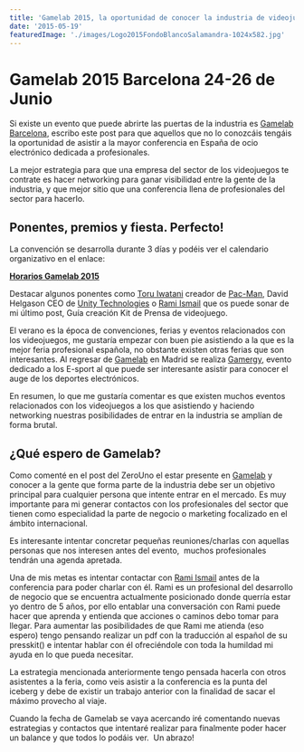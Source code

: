 ```yaml
---
title: 'Gamelab 2015, la oportunidad de conocer la industria de videojuegos.'
date: '2015-05-19'
featuredImage: './images/Logo2015FondoBlancoSalamandra-1024x582.jpg'
---
```


# Gamelab 2015 Barcelona 24-26 de Junio

Si existe un evento que puede abrirte las puertas de la industria es [Gamelab Barcelona](http://gamelab.es/), escribo este post para que aquellos que no lo conozcáis tengáis la oportunidad de asistir a la mayor conferencia en España de ocio electrónico dedicada a profesionales.

La mejor estrategia para que una empresa del sector de los videojuegos te contrate es hacer networking para ganar visibilidad entre la gente de la industria, y que mejor sitio que una conferencia llena de profesionales del sector para hacerlo.

## Ponentes, premios y fiesta. Perfecto!

La convención se desarrolla durante 3 días y podéis ver el calendario organizativo en el enlace:

**[Horarios Gamelab 2015](http://gamelab.es/2015/program/schedule/)**

Destacar algunos ponentes como [Toru Iwatani](http://es.wikipedia.org/wiki/T%C5%8Dru_Iwatani) creador de [Pac-Man](http://es.wikipedia.org/wiki/Pac-Man), David Helgason CEO de [Unity Technologies](http://en.wikipedia.org/wiki/Unity_Technologies) o [Rami Ismail](http://ramiismail.com/) que os puede sonar de mi último post, Guía creación Kit de Prensa de videojuego.

El verano es la época de convenciones, ferias y eventos relacionados con los videojuegos, me gustaría empezar con buen pie asistiendo a la que es la mejor feria profesional española, no obstante existen otras ferias que son interesantes. Al regresar de [Gamelab](http://gamelab.es/) en Madrid se realiza [Gamergy](http://www.gamergy.es), evento dedicado a los E-sport al que puede ser interesante asistir para conocer el auge de los deportes electrónicos.

En resumen, lo que me gustaría comentar es que existen muchos eventos relacionados con los videojuegos a los que asistiendo y haciendo networking nuestras posibilidades de entrar en la industria se amplían de forma brutal.

## ¿Qué espero de Gamelab?

Como comenté en el post del ZeroUno el estar presente en [Gamelab](http://gamelab.es/) y conocer a la gente que forma parte de la industria debe ser un objetivo principal para cualquier persona que intente entrar en el mercado. Es muy importante para mi generar contactos con los profesionales del sector que tienen como especialidad la parte de negocio o marketing focalizado en el ámbito internacional.

Es interesante intentar concretar pequeñas reuniones/charlas con aquellas personas que nos interesen antes del evento,  muchos profesionales tendrán una agenda apretada.

Una de mis metas es intentar contactar con [Rami Ismail](http://ramiismail.com/) antes de la conferencia para poder charlar con él. Rami es un profesional del desarrollo de negocio que se encuentra actualmente posicionado donde querría estar yo dentro de 5 años, por ello entablar una conversación con Rami puede hacer que aprenda y entienda que acciones o caminos debo tomar para llegar. Para aumentar las posibilidades de que Rami me atienda (eso espero) tengo pensando realizar un pdf con la traducción al español de su presskit() e intentar hablar con él ofreciéndole con toda la humildad mi ayuda en lo que pueda necesitar.

La estrategia mencionada anteriormente tengo pensada hacerla con otros asistentes a la feria, como veis asistir a la conferencia es la punta del iceberg y debe de existir un trabajo anterior con la finalidad de sacar el máximo provecho al viaje.

Cuando la fecha de Gamelab se vaya acercando iré comentando nuevas estrategias y contactos que intentaré realizar para finalmente poder hacer un balance y que todos lo podáis ver.  Un abrazo!
